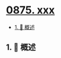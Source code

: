 # [0875. xxx](https://github.com/Tdahuyou/TNotes.leetcode/tree/main/notes/0875.%20xxx)

<!-- region:toc -->

- [1. 📝 概述](#1--概述)

<!-- endregion:toc -->

## 1. 📝 概述
